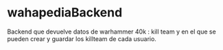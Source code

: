 # wahapediaBackend
Backend que devuelve datos de warhammer 40k : kill team y en el que se pueden crear y guardar los killteam de cada usuario. 
